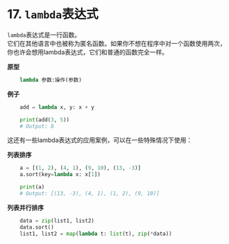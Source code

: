 # 17. ```lambda```表达式
`lambda`表达式是一行函数。  
它们在其他语言中也被称为匿名函数。如果你不想在程序中对一个函数使用两次，你也许会想用lambda表达式，它们和普通的函数完全一样。

__原型__
```python
    lambda 参数:操作(参数)
```

**例子**
```python
    add = lambda x, y: x + y

    print(add(3, 5))
    # Output: 8
```

这还有一些lambda表达式的应用案例，可以在一些特殊情况下使用：

__列表排序__
```python
    a = [(1, 2), (4, 1), (9, 10), (13, -3)]
    a.sort(key=lambda x: x[1])

    print(a)
    # Output: [(13, -3), (4, 1), (1, 2), (9, 10)]
```

__列表并行排序__
```python
    data = zip(list1, list2)
    data.sort()
    list1, list2 = map(lambda t: list(t), zip(*data))
```
